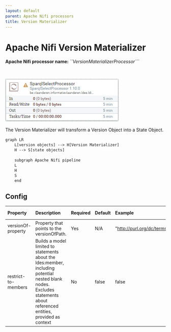 ```yaml
---
layout: default
parent: Apache Nifi processors
title: Version Materializer
---
```


# Apache Nifi Version Materializer

<b>Apache Nifi processor name:</b> <i>``VersionMaterializerProcessor```</i>

<br>

![Alt text](image.png)

The Version Materializer will transform a Version Object into a State Object.



```mermaid
graph LR
    L[version objects] --> H[Version Materializer]
    H --> S[state objects]

    subgraph Apache Nifi pipeline
    L
    H
    S
    end
```


## Config

| Property            | Description                                                                                                                                                            | Required | Default | Example                                | Supported values |
| :------------------ | :--------------------------------------------------------------------------------------------------------------------------------------------------------------------- | :------- | :------ | :------------------------------------- | :--------------- |
| versionOf-property  | Property that points to the versionOfPath.                                                                                                                             | Yes      | N/A     | "http://purl.org/dc/terms/isVersionOf" | String           |
| restrict-to-members | Builds a model limited to statements about the ldes:member, including potential nested blank nodes. Excludes statements about referenced entities, provided as context | No       | false   | false                                  | true or false    |
